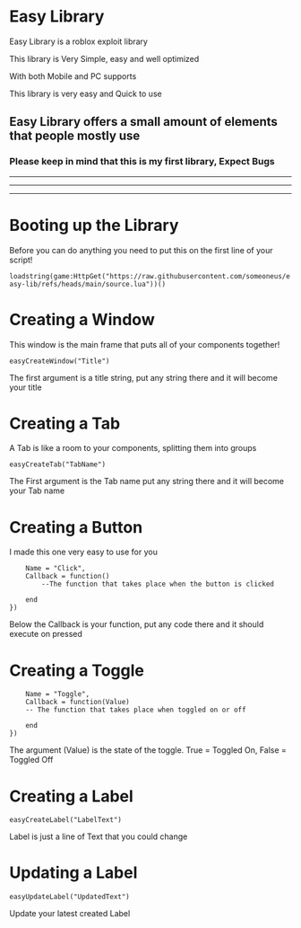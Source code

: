 # Easy Library
Easy Library is a roblox exploit library

This library is Very Simple, easy and well optimized

With both Mobile and PC supports

This library is very easy and Quick to use

Easy Library offers a small amount of elements that people mostly use
---
### Please keep in mind that this is my first library, Expect Bugs 
---
---
---
# Booting up the Library
Before you can do anything you need to put this on the first line of your script!

`loadstring(game:HttpGet("https://raw.githubusercontent.com/someoneus/easy-lib/refs/heads/main/source.lua"))()`

# Creating a Window
This window is the main frame that puts all of your components together!

```easyCreateWindow("Title")```

The first argument is a title string, put any string there and it will become your title


# Creating a Tab
A Tab is like a room to your components, splitting them into groups

```easyCreateTab("TabName")```

The First argument is the Tab name put any string there and it will become your Tab name

# Creating a Button
I made this one very easy to use for you

```easyCreateButton({
    Name = "Click",
    Callback = function()
        --The function that takes place when the button is clicked

    end
})
```

Below the Callback is your function, put any code there and it should execute on pressed

# Creating a Toggle

```easyCreateToggle({
    Name = "Toggle",
    Callback = function(Value)
    -- The function that takes place when toggled on or off

    end
})
```

The argument (Value) is the state of the toggle. True = Toggled On, False = Toggled Off

# Creating a Label

`easyCreateLabel("LabelText")`

Label is just a line of Text that you could change

# Updating a Label

```easyUpdateLabel("UpdatedText")```

Update your latest created Label
